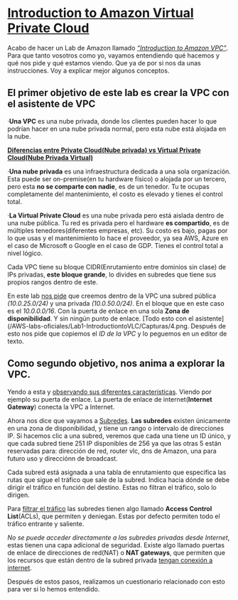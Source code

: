 # [Introduction to Amazon Virtual Private Cloud](/AWS-labs-oficiales/Lab1-IntroductiontoVLC/Capturas/1.png)
Acabo de hacer un Lab de Amazon llamado [_“Introduction to Amazon VPC”_](/AWS-labs-oficiales/Lab1-IntroductiontoVLC/Capturas/2.png).
Para que tanto vosotros como yo, vayamos entendiendo qué hacemos y qué nos pide y qué estamos viendo. Que ya de por si nos da unas instrucciones. Voy a explicar mejor algunos conceptos.

## El primer objetivo de este lab es crear la VPC con el asistente de VPC

·**Una VPC** es una nube privada, donde los clientes pueden hacer lo que podrían hacer en una nube privada normal, pero esta nube está alojada en la nube.

<ins> **Diferencias entre Private Cloud(Nube privada) vs Virtual Private Cloud(Nube Privada Virtual)** </ins>

·**Una nube privada** es una infraestructura dedicada a una sola organización. Esta puede ser on-premise(en tu hardware físico) o alojada por un tercero, pero esta **no se comparte con nadie**, es de un tenedor. Tu te ocupas completamente del mantenimiento, el costo es elevado y tienes el control total.

·**La Virtual Private Cloud** es una nube privada pero está aislada dentro de una nube pública. Tu red es privada pero el hardware **es compartido**, es de múltiples tenedores(diferentes empresas, etc).
Su costo es bajo, pagas por lo que usas y el mantenimiento lo hace el proveedor, ya sea AWS, Azure en el caso de Microsoft o Google en el caso de GDP. Tienes el control total a nivel lógico.

Cada VPC tiene su bloque CIDR(Enrutamiento entre dominios sin clase) de IPs privadas, **este bloque grande**, lo divides en subredes que tiene sus propios rangos dentro de este.

En este lab [nos pide](/AWS-labs-oficiales/Lab1-IntroductiontoVLC/Capturas/3.png) que creemos dentro de la VPC una subred pública _(10.0.25.0/24)_ y una privada _(10.0.50.0/24)_. En el bloque que en este caso es el _10.0.0.0/16_. Con la puerta de enlace en una sola **Zona de disponibilidad**. Y sin ningún punto de enlace. [Todo esto con el asistente](/AWS-labs-oficiales/Lab1-IntroductiontoVLC/Capturas/4.png. Después de esto nos pide que copiemos el _ID de la VPC_ y lo peguemos en un editor de texto.

## Como segundo objetivo, nos anima a explorar la VPC.

Yendo a esta y [observando sus diferentes características](/AWS-labs-oficiales/Lab1-IntroductiontoVLC/Capturas/5.png). Viendo por ejemplo su puerta de enlace. La puerta de enlace de internet(**Internet Gateway**) conecta la VPC a Internet.

Ahora nos dice que vayamos a [Subredes](/AWS-labs-oficiales/Lab1-IntroductiontoVLC/Capturas/6.png). **Las subredes** existen únicamente en una zona de disponibilidad, y tiene un rango o intervalo de direcciones IP.
Si hacemos clic a una subred, veremos que cada una tiene un ID único, y que cada subred tiene 251 IP disponibles de 256 ya que las otras 5 están reservadas para: dirección de red, router vlc, dns de Amazon, una para futuro uso y  direcciónn de broadcast.

Cada subred está asignada a una tabla de enrutamiento que especifica las rutas que sigue el tráfico que sale de la subred. Indica hacia dónde se debe dirigir el tráfico en función del destino. Estas no filtran el tráfico, solo lo dirigen.

Para [filtrar el tráfico](/AWS-labs-oficiales/Lab1-IntroductiontoVLC/Capturas/7.png) las subredes tienen algo llamado **Access Control List**(ACLs), que permiten y deniegan. Estas por defecto permiten todo el tráfico entrante y saliente.

_No se puede acceder directamente a las subredes privadas desde Internet_, estas tienen una capa adicional de seguridad.
Existe algo llamado puertas de enlace de direcciones de red(NAT) o **NAT gateways**, que permiten que los recursos que están dentro de la subred privada [tengan conexión a internet](/AWS-labs-oficiales/Lab1-IntroductiontoVLC/Capturas/8.png).

Después de estos pasos, realizamos un cuestionario relacionado con esto para ver si lo hemos entendido.
